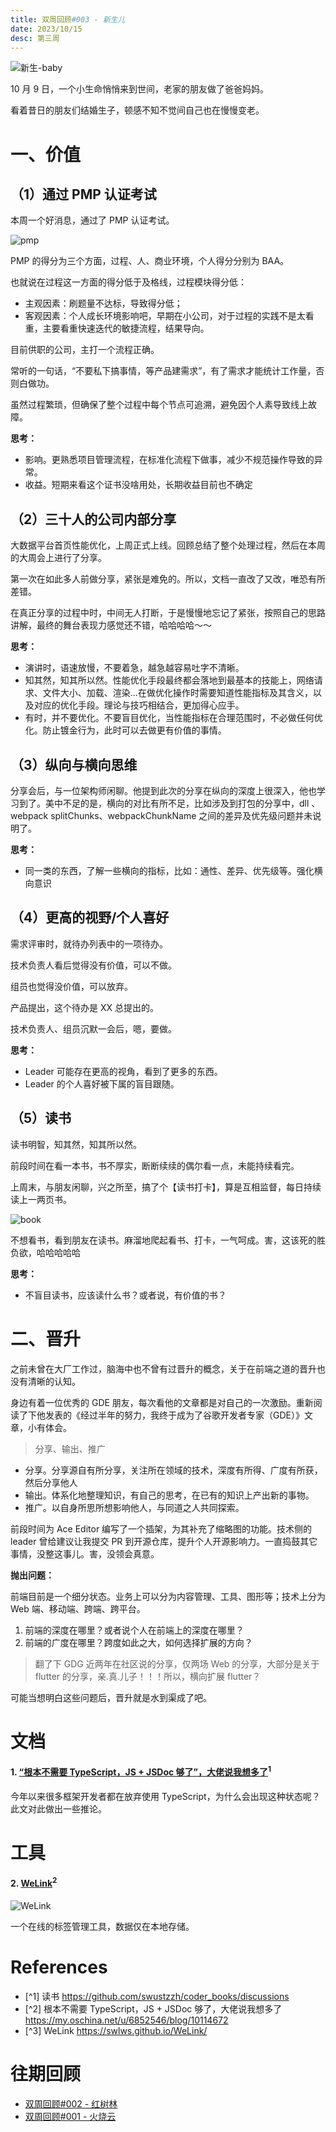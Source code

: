 ```yaml
---
title: 双周回顾#003 - 新生儿
date: 2023/10/15
desc: 第三周
---
```


![新生-baby](./img/baby.jpg)

10 月 9 日，一个小生命悄悄来到世间，老家的朋友做了爸爸妈妈。

看着昔日的朋友们结婚生子，顿感不知不觉间自己也在慢慢变老。

# 一、价值

## （1）通过 PMP 认证考试

本周一个好消息，通过了 PMP 认证考试。

![pmp](./img/pmp.jpg)

PMP 的得分为三个方面，过程、人、商业环境，个人得分分别为 BAA。

也就说在过程这一方面的得分低于及格线，过程模块得分低：

- 主观因素：刷题量不达标，导致得分低；
- 客观因素：个人成长环境影响吧，早期在小公司，对于过程的实践不是太看重，主要看重快速迭代的敏捷流程，结果导向。

目前供职的公司，主打一个流程正确。

常听的一句话，“不要私下搞事情，等产品建需求”，有了需求才能统计工作量，否则白做功。

虽然过程繁琐，但确保了整个过程中每个节点可追溯，避免因个人素导致线上故障。

**思考：**

- 影响。更熟悉项目管理流程，在标准化流程下做事，减少不规范操作导致的异常。
- 收益。短期来看这个证书没啥用处，长期收益目前也不确定

## （2）三十人的公司内部分享

大数据平台首页性能优化，上周正式上线。回顾总结了整个处理过程，然后在本周的大周会上进行了分享。

第一次在如此多人前做分享，紧张是难免的。所以，文档一直改了又改，唯恐有所差错。

在真正分享的过程中时，中间无人打断，于是慢慢地忘记了紧张，按照自己的思路讲解，最终的舞台表现力感觉还不错，哈哈哈哈～～

**思考：**

- 演讲时，语速放慢，不要着急，越急越容易吐字不清晰。
- 知其然，知其所以然。性能优化手段最终都会落地到最基本的技能上，网络请求、文件大小、加载、渲染...在做优化操作时需要知道性能指标及其含义，以及对应的优化手段。理论与技巧相结合，更加得心应手。
- 有时，并不要优化。不要盲目优化，当性能指标在合理范围时，不必做任何优化。防止镀金行为，此时可以去做更有价值的事情。

## （3）纵向与横向思维

分享会后，与一位架构师闲聊。他提到此次的分享在纵向的深度上很深入，他也学习到了。美中不足的是，横向的对比有所不足，比如涉及到打包的分享中，dll 、 webpack splitChunks、webpackChunkName 之间的差异及优先级问题并未说明了。

**思考：**

- 同一类的东西，了解一些横向的指标，比如：通性、差异、优先级等。强化横向意识

## （4）更高的视野/个人喜好

需求评审时，就待办列表中的一项待办。

技术负责人看后觉得没有价值，可以不做。

组员也觉得没价值，可以放弃。

产品提出，这个待办是 XX 总提出的。

技术负责人、组员沉默一会后，嗯，要做。

**思考：**

- Leader 可能存在更高的视角，看到了更多的东西。
- Leader 的个人喜好被下属的盲目跟随。

## （5）读书

读书明智，知其然，知其所以然。

前段时间在看一本书，书不厚实，断断续续的偶尔看一点，未能持续看完。

上周末，与朋友闲聊，兴之所至，搞了个【读书打卡】，算是互相监督，每日持续读上一两页书。

![book](./img/read.png)

不想看书，看到朋友在读书。麻溜地爬起看书、打卡，一气呵成。害，这该死的胜负欲，哈哈哈哈哈

**思考：**

- 不盲目读书，应该读什么书？或者说，有价值的书？

# 二、晋升

之前未曾在大厂工作过，脑海中也不曾有过晋升的概念，关于在前端之道的晋升也没有清晰的认知。

身边有着一位优秀的 GDE 朋友，每次看他的文章都是对自己的一次激励。重新阅读了下他发表的《经过半年的努力，我终于成为了谷歌开发者专家（GDE）》文章，小有体会。

> 分享、输出、推广

- 分享。分享源自有所分享，关注所在领域的技术，深度有所得、广度有所获，然后分享他人
- 输出。体系化地整理知识，有自己的思考，在已有的知识上产出新的事物。
- 推广。以自身所思所想影响他人，与同道之人共同探索。

前段时间为 Ace Editor 编写了一个插架，为其补充了缩略图的功能。技术侧的 leader 曾给建议让我提交 PR 到开源仓库，提升个人开源影响力。一直捣鼓其它事情，没整这事儿。害，没领会真意。

**抛出问题：**

前端目前是一个细分状态。业务上可以分为内容管理、工具、图形等；技术上分为 Web 端、移动端、跨端、跨平台。

1. 前端的深度在哪里？或者说个人在前端上的深度在哪里？
2. 前端的广度在哪里？跨度如此之大，如何选择扩展的方向？

> 翻了下 GDG 近两年在社区说的分享，仅两场 Web 的分享，大部分是关于 flutter 的分享，亲.真.儿子！！！所以，横向扩展 flutter？

可能当想明白这些问题后，晋升就是水到渠成了吧。

# 文档

#### 1. [“根本不需要 TypeScript，JS + JSDoc 够了”，大佬说我想多了](https://my.oschina.net/u/6852546/blog/10114672)<sup>1</sup>

今年以来很多框架开发者都在放弃使用 TypeScript，为什么会出现这种状态呢？此文对此做出一些推论。

# 工具

#### 2. [WeLink](https://swlws.github.io/WeLink/)<sup>2</sup>

![WeLink](./img/welink.png)

一个在线的标签管理工具，数据仅在本地存储。

# References

- [^1] 读书 https://github.com/swustzzh/coder_books/discussions
- [^2] 根本不需要 TypeScript，JS + JSDoc 够了，大佬说我想多了 https://my.oschina.net/u/6852546/blog/10114672
- [^3] WeLink https://swlws.github.io/WeLink/

# 往期回顾

- [双周回顾#002 - 红树林](./../002/readme.md)
- [双周回顾#001 - 火烧云](./../001/readme.md)
